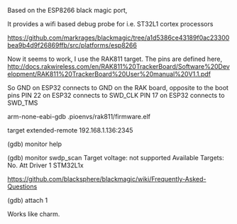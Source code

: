 
Based on the ESP8266 black magic port,

It provides a wifi based debug probe for i.e. ST32L1 cortex processors

https://github.com/markrages/blackmagic/tree/a1d5386ce43189f0ac23300bea9b4d9f26869ffb/src/platforms/esp8266

Now it seems to work, I use the RAK811 target.
The pins are defined here,
http://docs.rakwireless.com/en/RAK811%20TrackerBoard/Software%20Development/RAK811%20TrackerBoard%20User%20manual%20V1.1.pdf

So
GND on ESP32 connects to GND on the RAK board, opposite to the boot pins
PIN 22 on ESP32 connects to SWD_CLK
PIN 17 on ESP32 connects to SWD_TMS


arm-none-eabi-gdb .pioenvs/rak811/firmware.elf

target  extended-remote 192.168.1.136:2345

(gdb) monitor help

(gdb) monitor swdp_scan
Target voltage: not supported
Available Targets:
No. Att Driver
 1      STM32L1x

https://github.com/blacksphere/blackmagic/wiki/Frequently-Asked-Questions

(gdb) attach 1

Works like charm.
